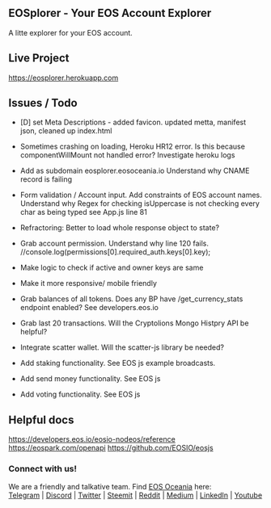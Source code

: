 ## EOSplorer - Your EOS Account Explorer

A litte explorer for your EOS account.

## Live Project

https://eosplorer.herokuapp.com

## Issues / Todo

- [D] set Meta Descriptions - added favicon. updated metta, manifest json, cleaned up index.html  
- Sometimes crashing on loading, Heroku HR12 error. Is this because componentWillMount not handled error? Investigate heroku logs
- Add as subdomain eosplorer.eosoceania.io Understand why CNAME record is failing
- Form validation / Account input. Add constraints of EOS account names. Understand why Regex for checking isUppercase is not checking every char as being typed
see App.js line 81
- Refractoring: Better to load whole response object to state?
- Grab account permission. Understand why line 120 fails.
//console.log(permissions[0].required_auth.keys[0].key);
- Make logic to check if active and owner keys are same
- Make it more responsive/ mobile friendly

- Grab balances of all tokens. Does any BP have /get_currency_stats endpoint enabled? See developers.eos.io
- Grab last 20 transactions. Will the Cryptolions Mongo Histpry API be helpful?
- Integrate scatter wallet. Will the scatter-js library be needed?
- Add staking functionality. See EOS js example broadcasts.
- Add send money functionality. See EOS js
- Add voting functionality. See EOS js

## Helpful docs
https://developers.eos.io/eosio-nodeos/reference
https://eospark.com/openapi
https://github.com/EOSIO/eosjs

### Connect with us!
We are a friendly and talkative team.
Find <a href="https://www.eosoceania.io">EOS Oceania</a> here:
<br><a href="https://t.me/joinchat/IB6xJg7tmo7v4knEJyQRSw" target="_blank" rel="noopener">Telegram</a> | <a href="https://discord.gg/eAdBZBv" target="_blank" rel="noopener">Discord</a> |  <a href="https://twitter.com/eosoceania" target="_blank" rel="noopener">Twitter</a> | <a href="https://steemit.com/@eosoceania" target="_blank" rel="noopener">Steemit</a> | <a href="https://www.reddit.com/user/eosoceania" target="_blank" rel="noopener">Reddit</a> | <a href="https://medium.com/eosoceania" target="_blank" rel="noopener">Medium</a> | <a href="https://www.linkedin.com/company/eosoceania" target="_blank" rel="noopener">LinkedIn</a> | <a href="https://www.youtube.com/channel/UCXdy_ey_cyZwuf8bvuymhmA" target="_blank" rel="noopener">Youtube</a>
